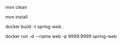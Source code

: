 mvn clean

mvn install

docker build -t spring-web .

docker run -d --name web -p 9999:9999  spring-web


